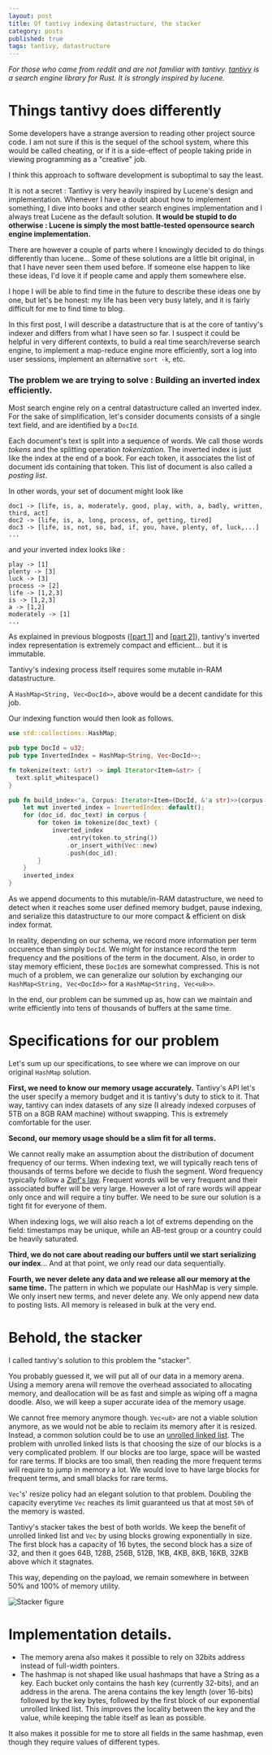 ```yaml
---
layout: post
title: Of tantivy indexing datastructure, the stacker
category: posts
published: true
tags: tantivy, datastructure 
---
```



*For those who came from reddit and are not familiar with tantivy. [tantivy](https://github.com/tantivy-search/tantivy) is a search engine library for Rust. It is strongly inspired by lucene.*

# Things tantivy does differently

Some developers have a strange aversion to reading other project source code.
I am not sure if this is the sequel of the school system, where this would be called cheating, or if it is a side-effect of people taking pride in viewing programming as a "creative" job.

I think this approach to software development is suboptimal to say the least.

It is not a secret : Tantivy is very heavily inspired by Lucene's design and implementation. Whenever I have a doubt about how to implement something, I dive into books and other search engines implementation and I always treat Lucene as the  default solution. **It would be stupid to do otherwise : Lucene is simply the most battle-tested opensource search engine implementation.**

There are however a couple of parts where I knowingly decided to do things differently than lucene... Some of these solutions are a little bit original, in that I have never seen them used before. If someone else happen to like these ideas, I'd love it if people came and apply them somewhere else.

I hope I will be able to find time in the future to describe these ideas one by one, but let's be honest: my life has been very busy lately, and it is fairly difficult for me to find time to blog.

In this first post, I will describe a datastructure that is at the core of tantivy's indexer and differs from what I have seen so far. I suspect it could be helpful in very different contexts, to build a real time search/reverse search engine, to implement a  map-reduce engine more efficiently, sort a log into user sessions, implement an alternative `sort -k`, etc. 


### The problem we are trying to solve : Building an inverted index efficiently.

Most search engine rely on a central datastructure called an inverted index.
For the sake of simplification, let's consider documents consists of a single text field, and are identified by a `DocId`.

Each document's text is split into a sequence of words. We call those words *tokens* and the splitting operation *tokenization*.
The inverted index is just like the index at the end of a book. For each token, it associates the list of document ids containing that token. This list of document is also called a *posting list*.

In other words, your set of document might look like 

```
doc1 -> [life, is, a, moderately, good, play, with, a, badly, written, third, act]
doc2 -> [life, is, a, long, process, of, getting, tired]
doc3 -> [life, is, not, so, bad, if, you, have, plenty, of, luck,...]
...
```

and your inverted index looks like :

```
play -> [1]
plenty -> [3]
luck -> [3]
process -> [2]
life -> [1,2,3]
is -> [1,2,3]
a -> [1,2]
moderately -> [1]
...
```

As explained in previous blogposts ([[part 1]](/posts/behold-tantivy/) and [[part 2]](/posts/behold-tantivy-part2/)), tantivy's inverted index representation is extremely compact and efficient... but it is immutable. 

Tantivy's indexing process itself requires some mutable in-RAM datastructure. 

A `HashMap<String, Vec<DocId>>`, above would be a decent candidate for this job.


Our indexing function would then look as follows.
 
```rust
use std::collections::HashMap;

pub type DocId = u32;
pub type InvertedIndex = HashMap<String, Vec<DocId>>;

fn tokenize(text: &str) -> impl Iterator<Item=&str> {
  text.split_whitespace()
}

pub fn build_index<'a, Corpus: Iterator<Item=(DocId, &'a str)>>(corpus: Corpus) -> InvertedIndex {
    let mut inverted_index = InvertedIndex::default();
    for (doc_id, doc_text) in corpus {
        for token in tokenize(doc_text) {
            inverted_index
                .entry(token.to_string())
                .or_insert_with(Vec::new)
                .push(doc_id);
        }
    }
    inverted_index
}
```


As we append documents to this mutable/in-RAM datastructure,
we need to detect when it reaches some user defined memory budget, 
pause indexing, and serialize this datastructure to our more compact & efficient on disk index format.

In reality, depending on our schema, we record more information per term occurence than simply `DocId`. We might for instance record the term frequency and the positions of the term in the document. Also, in order to stay memory efficient, these `DocId`s are somewhat compressed. This is not much of a problem, we can generalize our solution by exchanging our `HashMap<String, Vec<DocId>>` for a `HashMap<String, Vec<u8>>`. 


In the end, our problem can be summed up as, how can we maintain and write efficiently into tens of thousands of buffers at the same time.

# Specifications for our problem

Let's sum up our specifications, to see where we can improve on our original `HashMap` solution.

**First, we need to know our memory usage accurately.**
Tantivy's API let's the user specify a memory budget and it is tantivy's duty to stick to  it. That way, tantivy can index datasets of any size (I already indexed corpuses of 5TB on a 8GB RAM machine) without swapping. This is extremely comfortable for the user.

**Second, our memory usage should be a slim fit for all terms.**

We cannot really make an assumption about the distribution of document frequency of our terms. When indexing text, we will typically reach tens of thousands of terms before 
we decide to flush the segment. Word frequency typically follow a [Zipf's law](https://en.wikipedia.org/wiki/Zipf%27s_law). Frequent words will be very frequent and their associated buffer will be very large. However a lot of rare words will appear only once and will require a tiny buffer. We need to be sure our solution is a tight fit for everyone of them.

When indexing logs, we will also reach a lot of extrems depending on the field: timestamps may be unique, while an AB-test group or a country could be heavily saturated.

**Third, we do not care about reading our buffers until we start serializing our index**... And at that point, we only read our data sequentially.

**Fourth, we never delete any data and we release all our memory at the same time.** The pattern in which we populate our HashMap is very simple. We only insert new terms, and never delete any.  We only append new data to posting lists. All memory is released in bulk at the very end.


# Behold, the stacker

I called tantivy's solution to this problem the "stacker".

You probably guessed it, we will put all of our data in a memory arena.
Using a memory arena will remove the overhead associated to allocating memory, and deallocation will be as fast and simple as wiping off a magna doodle. Also, we will keep a super accurate idea of the memory usage.

We cannot free memory anymore though. `Vec<u8>` are not a viable solution anymore,
as we would not be able to reclaim its memory after it is resized. Instead, a common solution could be to use an [unrolled linked list](https://en.wikipedia.org/wiki/Unrolled_linked_list). The problem with unrolled linked lists is that choosing the size of our blocks is a very complicated problem. If our blocks are too large, space will be wasted for rare terms. If blocks are too small, then reading the more frequent terms will require to jump in memory a lot. We would love to have large blocks for frequent terms, and small blacks for rare terms.

`Vec`'s' resize policy had an elegant solution to that problem. Doubling the capacity everytime `Vec` reaches its limit guaranteed us that at most `50%` of the memory is wasted.

Tantivy's stacker takes the best of both worlds. We keep the benefit of unrolled linked list and `Vec` by using blocks growing exponentially in size. The first block has a capacity of 16 bytes, the second block has a size of 32, and then it goes 64B, 128B, 256B, 512B, 1KB, 4KB, 8KB, 16KB, 32KB above which it stagnates.

This way, depending on the payload, we remain somewhere in between 50% and 100% of memory utility.

![Stacker figure](/images/stacker.png)

# Implementation details.

- The memory arena also makes it possible to rely on 32bits address instead of full-width pointers.
- The hashmap is not shaped like usual hashmaps that have a String as a key. Each bucket only contains the hash key (currently 32-bits), and an address in the arena. The arena contains the key length (over 16-bits) followed by the key bytes, followed by the first block of our exponential unrolled linked list. This improves the locality between the key and the value, while keeping the table itself as lean as possible.

It also makes it possible for me to store all fields in the same hashmap, even though they require values of different types.
